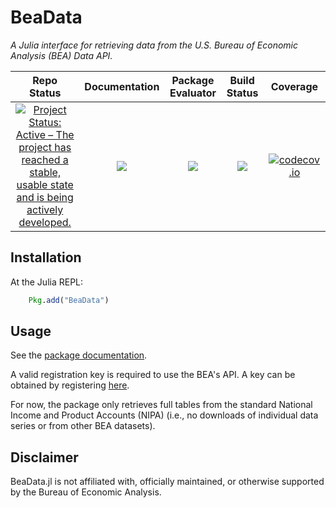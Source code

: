 # BeaData

*A Julia interface for retrieving data from the U.S. Bureau of Economic Analysis (BEA)
Data API.*

|**Repo Status**|**Documentation** | **Package Evaluator** | **Build Status** | **Coverage** |
|:-------------:|:----------------:|:---------------------:|:----------------:|:------------:|
|[![Project Status: Active – The project has reached a stable, usable state and is being actively developed.][repo-img]][repo-url] | [![][docs-stable-img]][docs-stable-url] | [![][pkg-0.6-img]][pkg-0.6-url] | [![][travis-img]][travis-url] | [![codecov.io][codecov-img]][codecov-url] |

## Installation

At the Julia REPL:

```julia
    Pkg.add("BeaData")
```
## Usage

See the [package documentation][docs-stable-url].

A valid registration key is required to use the BEA's API. A key can be obtained by registering [here](http://www.bea.gov/API/signup/index.cfm).

For now, the package only retrieves full tables from the standard National
Income and Product Accounts (NIPA) (i.e., no downloads of individual data series or
    from other BEA datasets).

## Disclaimer
BeaData.jl is not affiliated with, officially maintained, or otherwise supported by the Bureau of Economic Analysis.

[docs-latest-img]: https://img.shields.io/badge/docs-latest-blue.svg
[docs-latest-url]: https://stephenbnicar.github.io/BeaData.jl/latest

[docs-stable-img]: https://img.shields.io/badge/docs-stable-blue.svg
[docs-stable-url]: https://stephenbnicar.github.io/BeaData.jl/stable

[travis-img]: https://travis-ci.org/stephenbnicar/BeaData.jl.svg?branch=master
[travis-url]: https://travis-ci.org/stephenbnicar/BeaData.jl

[pkg-0.6-img]: http://pkg.julialang.org/badges/BeaData_0.6.svg
[pkg-0.6-url]: http://pkg.julialang.org/?pkg=BeaData

[codecov-img]: http://codecov.io/github/stephenbnicar/BeaData.jl/coverage.svg?branch=master
[codecov-url]: http://codecov.io/github/stephenbnicar/BeaData.jl?branch=master

[repo-img]: http://www.repostatus.org/badges/latest/active.svg
[repo-url]: http://www.repostatus.org/#active
